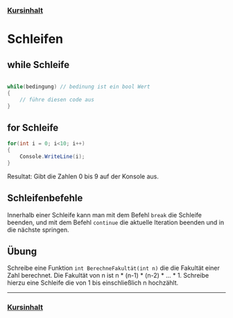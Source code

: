### [Kursinhalt](../README.md)

Schleifen
==========

while Schleife
--------------- 

```cs

while(bedingung) // bedinung ist ein bool Wert
{
    // führe diesen code aus
}
```

for Schleife
-------------

```cs
for(int i = 0; i<10; i++)
{
    Console.WriteLine(i);
}
```
Resultat: Gibt die Zahlen 0 bis 9 auf der Konsole aus.

Schleifenbefehle
----------------

Innerhalb einer Schleife kann man mit dem Befehl `break` die Schleife beenden, und mit dem Befehl `continue` die aktuelle Iteration beenden und in die nächste springen.


Übung
--------

Schreibe eine Funktion `int BerechneFakultät(int n)` die die Fakultät einer Zahl berechnet. Die Fakultät von n ist n * (n-1) * (n-2) * ... * 1. Schreibe hierzu eine Schleife die von 1 bis einschließlich n hochzählt.

---

### [Kursinhalt](../README.md)